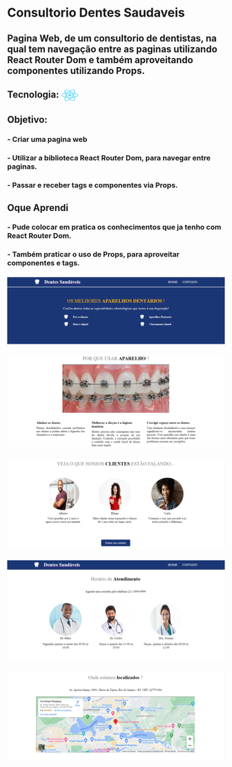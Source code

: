 # Consultorio Dentes Saudaveis

## Pagina Web, de um consultorio de dentistas, na qual tem navegação entre as paginas utilizando React Router Dom e também aproveitando componentes utilizando Props.

## Tecnologia: <img align="center" alt="React" height="30" width="40" src="https://raw.githubusercontent.com/devicons/devicon/master/icons/react/react-original.svg">

## Objetivo:
### - Criar uma pagina web 
### - Utilizar a biblioteca React Router Dom, para navegar entre paginas.
### - Passar e receber tags e componentes via Props.

## Oque Aprendi
### - Pude colocar em pratica os conhecimentos que ja tenho com React Router Dom.
### - Também praticar o uso de Props, para aproveitar componentes e tags.

### ![Alt text](imagem1.png)
### ![Alt text](imagem2.png)
### ![Alt text](imagem3.png)
### ![Alt text](imagem4.png)
### ![Alt text](imagem5.png)
